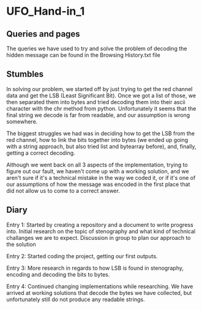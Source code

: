 # UFO_Hand-in_1

## Queries and pages

The queries we have used to try and solve the problem of decoding the hidden message can be found in the Browsing History.txt file

## Stumbles

In solving our problem, we started off by just trying to get the red channel data and get the LSB (Least Significant Bit). Once we got a list of those, we then separated them into bytes and tried decoding them into their ascii character with the chr method from python. Unfortunately it seems that the final string we decode is far from readable, and our assumption is wrong somewhere.

The biggest struggles we had was in deciding how to get the LSB from the red channel, how to link the bits together into bytes (we ended up going with a string approach, but also tried list and bytearray before), and, finally, getting a correct decoding.

Although we went back on all 3 aspects of the implementation, trying to figure out our fault, we haven't come up with a working solution, and we aren't sure if it's a technical mistake in the way we coded it, or if it's one of our assumptions of how the message was encoded in the first place that did not allow us to come to a correct answer.

## Diary

Entry 1:
Started by creating a repository and a document to write progress into. Initial research on the topic of stenography and what kind of technical challanges we are to expect. Discussion in group to plan our approach to the solution

Entry 2:
Started coding the project, getting our first outputs.

Entry 3:
More research in regards to how LSB is found in stenography, encoding and decoding the bits to bytes.

Entry 4:
Continued changing implementations while researching. We have arrived at working solutions that decode the bytes we have collected, but unfortunately still do not produce any readable strings.